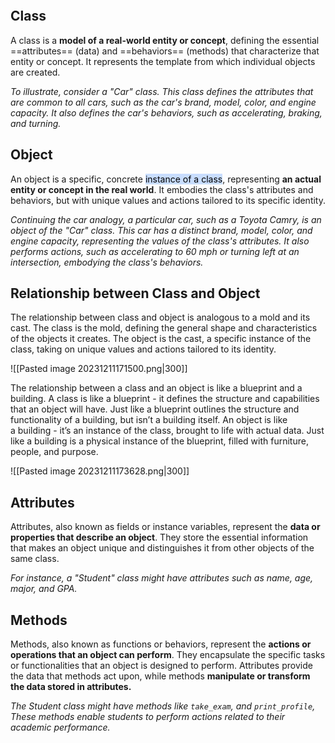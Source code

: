 ```table-of-contents
```
## Class
A class is a **model of a real-world entity or concept**, defining the essential ==attributes== (data) and ==behaviors== (methods) that characterize that entity or concept. It represents the template from which individual objects are created.

*To illustrate, consider a "Car" class. This class defines the attributes that are common to all cars, such as the car's brand, model, color, and engine capacity. It also defines the car's behaviors, such as accelerating, braking, and turning.*

## Object
An object is a specific, concrete <mark style="background: #ADCCFFA6;">instance of a class</mark>, representing **an actual entity or concept in the real world**. It embodies the class's attributes and behaviors, but with unique values and actions tailored to its specific identity.

*Continuing the car analogy, a particular car, such as a Toyota Camry, is an object of the "Car" class. This car has a distinct brand, model, color, and engine capacity, representing the values of the class's attributes. It also performs actions, such as accelerating to 60 mph or turning left at an intersection, embodying the class's behaviors.*

## Relationship between Class and Object
The relationship between class and object is analogous to a mold and its cast. The class is the mold, defining the general shape and characteristics of the objects it creates. The object is the cast, a specific instance of the class, taking on unique values and actions tailored to its identity.

![[Pasted image 20231211171500.png|300]]

The relationship between a class and an object is like a blueprint and a building. A class is like a blueprint - it defines the structure and capabilities that an object will have. Just like a blueprint outlines the structure and functionality of a building, but isn’t a building itself. An object is like a building - it’s an instance of the class, brought to life with actual data. Just like a building is a physical instance of the blueprint, filled with furniture, people, and purpose.

![[Pasted image 20231211173628.png|300]]
## Attributes
Attributes, also known as fields or instance variables, represent the **data or properties that describe an object**. They store the essential information that makes an object unique and distinguishes it from other objects of the same class.

*For instance, a "Student" class might have attributes such as name, age, major, and GPA.*

## Methods
Methods, also known as functions or behaviors, represent the **actions or operations that an object can perform**. They encapsulate the specific tasks or functionalities that an object is designed to perform. Attributes provide the data that methods act upon, while methods **manipulate or transform the data stored in attributes.**

*The Student class might have methods like `take_exam`, and `print_profile`, These methods enable students to perform actions related to their academic performance.*

